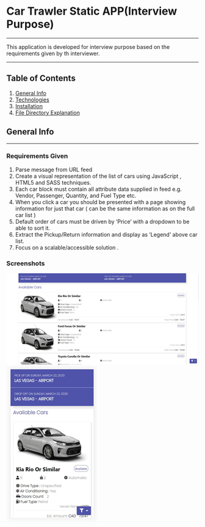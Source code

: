# Car Trawler Static APP(Interview Purpose)
***
This application is developed for interview purpose based on the requirements given by th interviewer.

***

## Table of Contents
1. [General Info](#general-info)
2. [Technologies](#technologies)
3. [Installation](#installation)
4. [File Directory Explanation](#file-directory)

## General Info
***
### Requirements Given
1. Parse message from URL feed 
2. Create a visual representation of the list of cars using JavaScript , HTML5 and SASS techniques. 
3. Each car block must contain all attribute data supplied in feed e.g. Vendor, Passenger, Quantity, and Fuel Type etc. 
4. When you click a car you should be presented with a page showing information for just that car ( can be the same information as on the full car list ) 
5. Default order of cars must be driven by ‘Price’ with a dropdown to be able to sort it.
6. Extract the Pickup/Return information and display as ‘Legend’ above car list. 
7. Focus on a scalable/accessible solution .

### Screenshots
![Home Desktop View](/screenshots/home-desktop.png)
![Home Mobile View](/screenshots/home-mobile.png)